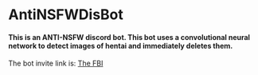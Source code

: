# AntiNSFWDisBot

#### This is an ANTI-NSFW discord bot. This bot uses a convolutional neural network to detect images of hentai and immediately deletes them.

The bot invite link is: [The FBI](https://discord.com/api/oauth2/authorize?client_id=872631433276051456&permissions=76800&scope=bot)
